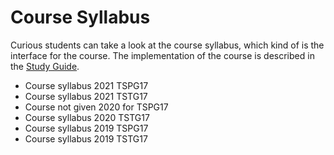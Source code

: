 # Course Syllabus
Curious students can take a look at the course syllabus, which kind of is the interface for the course. The implementation of the course is described in the [Study Guide](study-guide/).


* <a :href="$withBase('courses/introduction-to-script-programming/files/course-syllabus-2021-tspg17.html')" target="_blank">Course syllabus 2021 TSPG17</a>
* <a :href="$withBase('courses/introduction-to-script-programming/files/course-syllabus-2021-tstg17.html')" target="_blank">Course syllabus 2021 TSTG17</a>
* Course not given 2020 for TSPG17
* <a :href="$withBase('courses/introduction-to-script-programming/files/course-syllabus-2020-tstg17.html')" target="_blank">Course syllabus 2020 TSTG17</a>
* <a :href="$withBase('courses/introduction-to-script-programming/files/course-syllabus-2019-tspg17.html')" target="_blank">Course syllabus 2019 TSPG17</a>
* <a :href="$withBase('courses/introduction-to-script-programming/files/course-syllabus-2019-tstg17.html')" target="_blank">Course syllabus 2019 TSTG17</a>